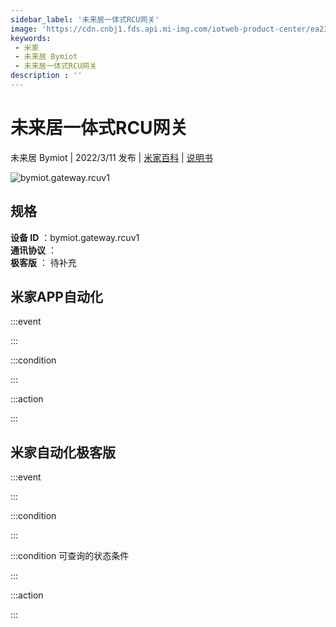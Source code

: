 ```yaml
---
sidebar_label: '未来居一体式RCU网关'
image: 'https://cdn.cnbj1.fds.api.mi-img.com/iotweb-product-center/ea230dc7706893b33e326b25ff502847_1635942612406.png?GalaxyAccessKeyId=AKVGLQWBOVIRQ3XLEW&Expires=9223372036854775807&Signature=CKEgTk/hv44QQVdVxsN/eJlTN9M='
keywords: 
 - 米家
 - 未来居 Bymiot
 - 未来居一体式RCU网关
description : ''
---
```

# 未来居一体式RCU网关

未来居 Bymiot | 2022/3/11 发布 | [米家百科](https://home.mi.com/webapp/content/baike/product/index.html?model=bymiot.gateway.rcuv1) | [说明书](https://home.mi.com/views/introduction.html?model=bymiot.gateway.rcuv1&region=cn)

![bymiot.gateway.rcuv1](https://cdn.cnbj1.fds.api.mi-img.com/iotweb-product-center/ea230dc7706893b33e326b25ff502847_1635942612406.png?GalaxyAccessKeyId=AKVGLQWBOVIRQ3XLEW&Expires=9223372036854775807&Signature=CKEgTk/hv44QQVdVxsN/eJlTN9M=)

## 规格  
> 
**设备 ID** ：bymiot.gateway.rcuv1  
**通讯协议** ：  
**极客版**  ： 待补充 


## 米家APP自动化  

:::event  

:::

:::condition  

:::

:::action   

:::

## 米家自动化极客版  

:::event  

:::

:::condition  

:::

:::condition 可查询的状态条件  

:::

:::action  

:::

        
